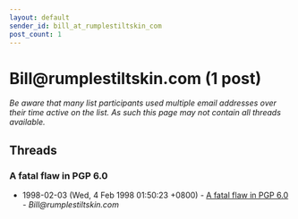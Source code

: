 ```yaml
---
layout: default
sender_id: bill_at_rumplestiltskin_com
post_count: 1
---
```


# Bill<span>@</span>rumplestiltskin.com (1 post)

_Be aware that many list participants used multiple email addresses over their time active on the list. As such this page may not contain all threads available._

## Threads

### A fatal flaw in PGP 6.0
+ 1998-02-03 (Wed, 4 Feb 1998 01:50:23 +0800) - [A fatal flaw in PGP 6.0](/archive/1998/02/319ac0e82717e62a1343bb26423d9d8f166135a67961a0683784b44a4326c292) - _Bill@rumplestiltskin.com_


